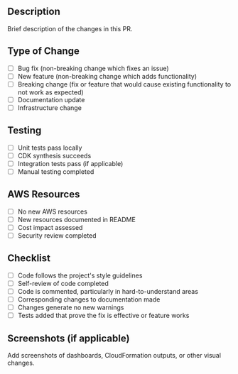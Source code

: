 ## Description
Brief description of the changes in this PR.

## Type of Change
- [ ] Bug fix (non-breaking change which fixes an issue)
- [ ] New feature (non-breaking change which adds functionality)
- [ ] Breaking change (fix or feature that would cause existing functionality to not work as expected)
- [ ] Documentation update
- [ ] Infrastructure change

## Testing
- [ ] Unit tests pass locally
- [ ] CDK synthesis succeeds
- [ ] Integration tests pass (if applicable)
- [ ] Manual testing completed

## AWS Resources
- [ ] No new AWS resources
- [ ] New resources documented in README
- [ ] Cost impact assessed
- [ ] Security review completed

## Checklist
- [ ] Code follows the project's style guidelines
- [ ] Self-review of code completed
- [ ] Code is commented, particularly in hard-to-understand areas
- [ ] Corresponding changes to documentation made
- [ ] Changes generate no new warnings
- [ ] Tests added that prove the fix is effective or feature works

## Screenshots (if applicable)
Add screenshots of dashboards, CloudFormation outputs, or other visual changes.